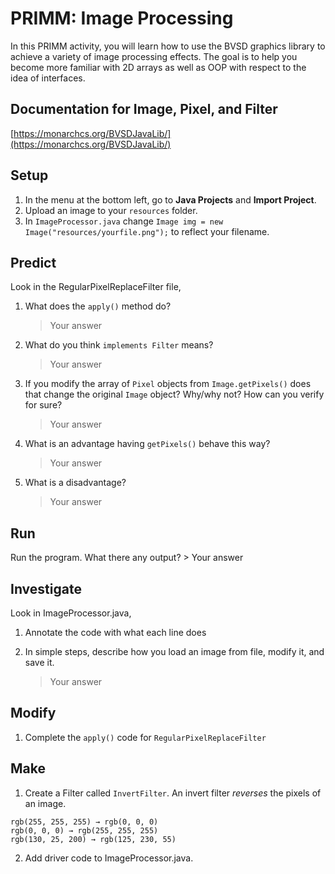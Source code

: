 # PRIMM: Image Processing
In this PRIMM activity, you will learn how to use the BVSD graphics library to achieve a variety of image processing effects. The goal is to help you become more familiar with 2D arrays as well as OOP with respect to the idea of interfaces.

## Documentation for Image, Pixel, and Filter 
[https://monarchcs.org/BVSDJavaLib/](https://monarchcs.org/BVSDJavaLib/)

## Setup
1. In the menu at the bottom left, go to **Java Projects** and **Import Project**.
2. Upload an image to your `resources` folder.
3. In `ImageProcessor.java` change `Image img = new Image("resources/yourfile.png");` to reflect your filename. 

## Predict
Look in the RegularPixelReplaceFilter file,
1. What does the `apply()` method do?
    > Your answer

2. What do you think `implements Filter` means?
    > Your answer

3. If you modify the array of `Pixel` objects from `Image.getPixels()` does that change the original `Image` object? 
Why/why not? How can you verify for sure?
    > Your answer

4. What is an advantage having `getPixels()` behave this way?
    > Your answer

5. What is a disadvantage?
    > Your answer

## Run
Run the program. What there any output?
    > Your answer


## Investigate
Look in ImageProcessor.java,
1. Annotate the code with what each line does

2. In simple steps, describe how you load an image from file, modify it, and save it.
    > Your answer


## Modify
1. Complete the `apply()` code for `RegularPixelReplaceFilter`

## Make
1. Create a Filter called `InvertFilter`. An invert filter *reverses* the pixels of an image. 
```
rgb(255, 255, 255) → rgb(0, 0, 0)
rgb(0, 0, 0) → rgb(255, 255, 255)
rgb(130, 25, 200) → rgb(125, 230, 55)
```

2. Add driver code to ImageProcessor.java.

